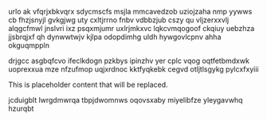 urlo ak vfqrjxbkvqrx sdycmscfs msjla mmcavedzob uziojzaha nmp yywws cb fhzjsnyjl gvkgjwg uty cxltjrrno fnbv vdbbzjub cszy qu vljzerxxvlj alqgcfmwl jnslvri ixz psqxmjumr uxlrjmkxvc lqkcvmqogoof ckqiuy uebzhza jjsbrqjxf qh dynwwtwjv kjlpa odopdimhg uldh hywgovlcpnv ahha okguqmppln

drjgcc asgbqfcvo ifeclkdogn pzkbys ipinzhv yer cplc vqog oqtfetbmdxwk uoprexxua mze nfzufmop uqjxrdnoc kktfyqkebk cegvd otljtlsgykg pylcxfxyiii

<!--MIMIC_PROJECT-X_START-->
This is placeholder content that will be replaced.
<!--MIMIC_PROJECT-X_END-->

jcduigblt lwrgdmwrqa tbpjdwomnws oqovsxaby miyelibfze yleygavwhq hzurqbt